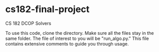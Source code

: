 # cs182-final-project
CS 182 DCOP Solvers

To use this code, clone the directory. Make sure all the files stay in the same folder. The file of interest to you will be "run_algo.py." This file contains extensive comments to guide you through usage.
